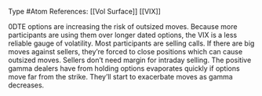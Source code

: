 Type #Atom 
References: [[Vol Surface]] [[VIX]]

0DTE options are increasing the risk of outsized moves. Because more participants are using them over longer dated options, the VIX is a less reliable gauge of volatility. Most participants are selling calls. If there are big moves against sellers, they’re forced to close positions which can cause outsized moves. Sellers don’t need margin for intraday selling. The positive gamma dealers have from holding options evaporates quickly if options move far from the strike. They’ll start to exacerbate moves as gamma decreases.